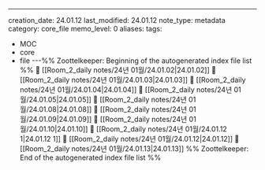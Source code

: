 ---
creation_date: 24.01.12
last_modified: 24.01.12
note_type: metadata
category: core_file
memo_level: 0
aliases: 
tags:
  - MOC
  - core
  - file
---%% Zoottelkeeper: Beginning of the autogenerated index file list  %%
📄 [[Room_2_daily notes/24년 01월/24.01.02|24.01.02]]
📄 [[Room_2_daily notes/24년 01월/24.01.03|24.01.03]]
📄 [[Room_2_daily notes/24년 01월/24.01.04|24.01.04]]
📄 [[Room_2_daily notes/24년 01월/24.01.05|24.01.05]]
📄 [[Room_2_daily notes/24년 01월/24.01.08|24.01.08]]
📄 [[Room_2_daily notes/24년 01월/24.01.09|24.01.09]]
📄 [[Room_2_daily notes/24년 01월/24.01.10|24.01.10]]
📄 [[Room_2_daily notes/24년 01월/24.01.12 1|24.01.12 1]]
📄 [[Room_2_daily notes/24년 01월/24.01.12|24.01.12]]
📄 [[Room_2_daily notes/24년 01월/24.01.13|24.01.13]]
%% Zoottelkeeper: End of the autogenerated index file list  %%
